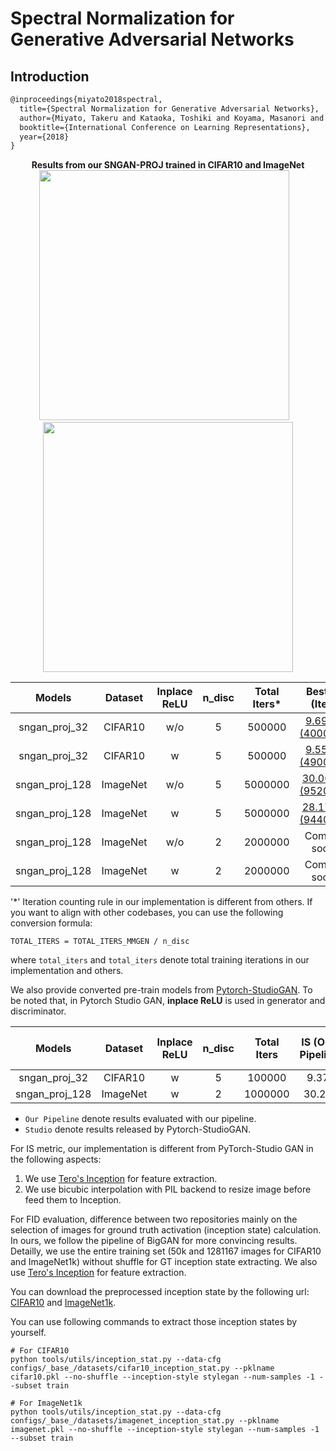 # Spectral Normalization for Generative Adversarial Networks

## Introduction
<!-- [ALGORITHM] -->
```latex
@inproceedings{miyato2018spectral,
  title={Spectral Normalization for Generative Adversarial Networks},
  author={Miyato, Takeru and Kataoka, Toshiki and Koyama, Masanori and Yoshida, Yuichi},
  booktitle={International Conference on Learning Representations},
  year={2018}
}
```
<div align="center">
  <b> Results from our SNGAN-PROJ trained in CIFAR10 and ImageNet</b>
  <br/>
  <img src="https://user-images.githubusercontent.com/28132635/125151484-14220b80-e179-11eb-81f7-9391ccaeb841.png" width="400"/> &nbsp;&nbsp;
  <img src="https://user-images.githubusercontent.com/28132635/127621152-7b7a0f2c-c743-485a-bf2e-2beca849a6e6.png" width="400"/>
</div>


|     Models     | Dataset  | Inplace ReLU | n_disc | Total Iters\* |                                                                                    Best IS (Iter)                                                                                    |                                                                                    Best FID (Iter)                                                                                    |                                                                             Config                                                                             |                                                                                    Log                                                                                     |
| :------------: | :------: | :----------: | :----: | :-----------: | :----------------------------------------------------------------------------------------------------------------------------------------------------------------------------------: | :-----------------------------------------------------------------------------------------------------------------------------------------------------------------------------------: | :------------------------------------------------------------------------------------------------------------------------------------------------------------: | :------------------------------------------------------------------------------------------------------------------------------------------------------------------------: |
| sngan_proj_32  | CIFAR10  |     w/o      |   5    |    500000     |           [9.6919 (400000)](https://download.openmmlab.com/mmgen/sngan_proj/sngan_proj_cifar10_32_lr-2e-4_b64x1_woReLUinplace_is-iter400000_20210709_163823-902ce1ae.pth)            |           [8.1158 (490000)](https://download.openmmlab.com/mmgen/sngan_proj/sngan_proj_cifar10_32_lr-2e-4_b64x1_woReLUinplace_fid-iter490000_20210709_163329-ba0862a0.pth)            |        [config](https://github.com/open-mmlab/mmgeneration/tree/master/configs/sngan_proj/sngan_proj_32_woReLUinplace_cifar10_b64x1_lr-2e-4_ndisc5.py)         |           [Log](https://download.openmmlab.com/mmgen/sngan_proj/sngan_proj_cifar10_32_lr-2e-4_b64x1_woReLUinplace_20210624_065306_fid-ba0862a0_is-902ce1ae.json)           |
| sngan_proj_32  | CIFAR10  |      w       |   5    |    500000     |            [9.5564 (490000)](https://download.openmmlab.com/mmgen/sngan_proj/sngan_proj_cifar10_32_lr-2e-4_b64x1_wReLUinplace_is-iter490000_20210709_202230-cd863c74.pth)            |            [8.3462 (490000)](https://download.openmmlab.com/mmgen/sngan_proj/sngan_proj_cifar10_32_lr-2e-4-b64x1_wReLUinplace_fid-iter490000_20210709_203038-191b2648.pth)            |         [config](https://github.com/open-mmlab/mmgeneration/tree/master/configs/sngan_proj/sngan_proj_32_wReLUinplace_cifar10_b64x1_lr-2e-4_ndisc5.py)         |           [Log](https://download.openmmlab.com/mmgen/sngan_proj/sngan_proj_cifar10_32_lr-2e-4_b64x1_wReLUinplace_20210624_063454_is-cd863c74_fid-191b2648.json)            |
| sngan_proj_128 | ImageNet |     w/o      |   5    |    5000000    | [30.0651 (952000)](https://download.openmmlab.com/mmgen/sngan_proj/sngan_proj_imagenet1k_128_Glr2e-4_Dlr5e-5_ndisc5_b128x2_woReLUinplace_is-iter952000_20210730_132027-9c884a21.pth) | [32.6193 (988000)](https://download.openmmlab.com/mmgen/sngan_proj/sngan_proj_imagenet1k_128_Glr2e-4_Dlr5e-5_ndisc5_b128x2_woReLUinplace_fid-iter988000_20210730_131424-061bf803.pth) | [config](https://github.com/open-mmlab/mmgeneration/tree/master/configs/sngan_proj/sngan_proj_128_woReLUinplace_imagenet1k_b128x2_Glr-2e-4_Dlr-5e-5_ndisc5.py) | [Log](https://download.openmmlab.com/mmgen/sngan_proj/sngan_proj_imagenet1k_128_Glr2e-4_Dlr5e-5_ndisc5_b128x2_woReLUinplace_20210730_131424_fid-061bf803_is-9c884a21.json) |
| sngan_proj_128 | ImageNet |      w       |   5    |    5000000    | [28.1799 (944000)](https://download.openmmlab.com/mmgen/sngan_proj/sngan_proj_imagenet1k_128_Glr2e-4_Dlr5e-5_ndisc5_b128x2_wReLUinplace_is-iter944000_20210730_132714-ca0ccd07.pth)  | [33.4821 (988000)](https://download.openmmlab.com/mmgen/sngan_proj/sngan_proj_imagenet1k_128_Glr2e-4_Dlr5e-5_ndisc5_b128x2_wReLUinplace_fid-iter988000_20210730_132401-9a682411.pth)  | [config](https://github.com/open-mmlab/mmgeneration/tree/master/configs/sngan_proj/sngan_proj_128_wReLUinplace_imagenet1k_b128x2_Glr-2e-4_Dlr-5e-5_ndisc5.py)  | [Log](https://download.openmmlab.com/mmgen/sngan_proj/sngan_proj_imagenet1k_128_Glr2e-4_Dlr5e-5_ndisc5_b128x2_wReLUinplace_20210730_132401_fid-9a682411_is-ca0ccd07.json)  |
| sngan_proj_128 | ImageNet |     w/o      |   2    |    2000000    |                                                                                     Coming soon                                                                                      |                                                                                     Comming soon                                                                                      |                                                                          Comming Soon                                                                          |                                                                                Comming Soon                                                                                |
| sngan_proj_128 | ImageNet |      w       |   2    |    2000000    |                                                                                     Coming soon                                                                                      |                                                                                     Comming soon                                                                                      |                                                                          Comming Soon                                                                          |                                                                                Comming Soon                                                                                |

'\*' Iteration counting rule in our implementation is different from others. If you want to align with other codebases, you can use the following conversion formula:
```
TOTAL_ITERS = TOTAL_ITERS_MMGEN / n_disc
```
where `total_iters` and `total_iters` denote total training iterations in our implementation and others.

We also provide converted pre-train models from [Pytorch-StudioGAN](https://github.com/POSTECH-CVLab/PyTorch-StudioGAN).
To be noted that, in Pytorch Studio GAN, **inplace ReLU** is used in generator and discriminator.

|     Models     | Dataset  | Inplace ReLU | n_disc | Total Iters | IS (Ours Pipeline) | FID (Ours Pipeline) | IS (StudioGAN) | FID (StudioGAN) |                                                           Download                                                           |                                Original Download link                                |
| :------------: | :------: | :----------: | :----: | :---------: | :----------------: | :-----------------: | :----------: | :-----------: | :--------------------------------------------------------------------------------------------------------------------------: | :----------------------------------------------------------------------------------: |
| sngan_proj_32  | CIFAR10  |      w       |   5    |   100000    |       9.372        |        9.205        |    8.677     |    13.248     |  [Download](https://download.openmmlab.com/mmgen/sngan_proj/sngan_cifar10_convert-studio-rgb_20210709_111346-2979202d.pth)   | [Download](https://drive.google.com/drive/folders/16s5Cr-V-NlfLyy_uyXEkoNxLBt-8wYSM) |
| sngan_proj_128 | ImageNet |      w       |   2    |   1000000   |       30.218       |       29.8199       |    32.247    |    26.792     | [Download](https://download.openmmlab.com/mmgen/sngan_proj/sngan_imagenet1k_convert-studio-rgb_20210709_111406-877b1130.pth) | [Download](https://drive.google.com/drive/folders/1Ek2wAMlxpajL_M8aub4DKQ9B313K8XhS) |


* `Our Pipeline` denote results evaluated with our pipeline.
* `Studio` denote results released by Pytorch-StudioGAN.


For IS metric, our implementation is different from PyTorch-Studio GAN in the following aspects:
1. We use [Tero's Inception](https://nvlabs-fi-cdn.nvidia.com/stylegan2-ada-pytorch/pretrained/metrics/inception-2015-12-05.pt) for feature extraction.
2. We use bicubic interpolation with PIL backend to resize image before feed them to Inception.

For FID evaluation, difference between two repositories mainly on the selection of images for ground truth activation (inception state) calculation. In ours, we follow the pipeline of BigGAN for more convincing results. Detailly, we use the entire training set (50k and 1281167 images for CIFAR10 and ImageNet1k) without shuffle for GT inception state extracting. We also use [Tero's Inception](https://nvlabs-fi-cdn.nvidia.com/stylegan2-ada-pytorch/pretrained/metrics/inception-2015-12-05.pt) for feature extraction.

You can download the preprocessed inception state by the following url: [CIFAR10](https://download.openmmlab.com/mmgen/evaluation/fid_inception_pkl/cifar10.pkl) and [ImageNet1k](https://download.openmmlab.com/mmgen/evaluation/fid_inception_pkl/imagenet.pkl).

You can use following commands to extract those inception states by yourself.
```
# For CIFAR10
python tools/utils/inception_stat.py --data-cfg configs/_base_/datasets/cifar10_inception_stat.py --pklname cifar10.pkl --no-shuffle --inception-style stylegan --num-samples -1 --subset train

# For ImageNet1k
python tools/utils/inception_stat.py --data-cfg configs/_base_/datasets/imagenet_inception_stat.py --pklname imagenet.pkl --no-shuffle --inception-style stylegan --num-samples -1 --subset train
```
